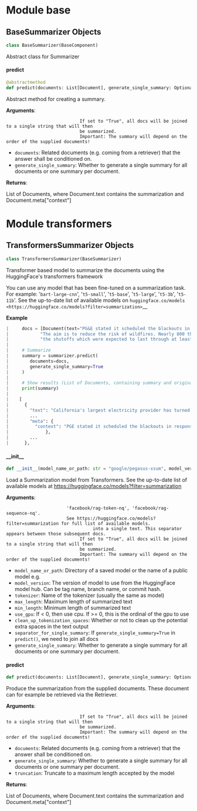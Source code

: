 <a id="base"></a>

# Module base

<a id="base.BaseSummarizer"></a>

## BaseSummarizer Objects

```python
class BaseSummarizer(BaseComponent)
```

Abstract class for Summarizer

<a id="base.BaseSummarizer.predict"></a>

#### predict

```python
@abstractmethod
def predict(documents: List[Document], generate_single_summary: Optional[bool] = None) -> List[Document]
```

Abstract method for creating a summary.

**Arguments**:

                                If set to "True", all docs will be joined to a single string that will then
                                be summarized.
                                Important: The summary will depend on the order of the supplied documents!
- `documents`: Related documents (e.g. coming from a retriever) that the answer shall be conditioned on.
- `generate_single_summary`: Whether to generate a single summary for all documents or one summary per document.

**Returns**:

List of Documents, where Document.text contains the summarization and Document.meta["context"]

<a id="transformers"></a>

# Module transformers

<a id="transformers.TransformersSummarizer"></a>

## TransformersSummarizer Objects

```python
class TransformersSummarizer(BaseSummarizer)
```

Transformer based model to summarize the documents using the HuggingFace's transformers framework

You can use any model that has been fine-tuned on a summarization task. For example:
'`bart-large-cnn`', '`t5-small`', '`t5-base`', '`t5-large`', '`t5-3b`', '`t5-11b`'.
See the up-to-date list of available models on
`huggingface.co/models <https://huggingface.co/models?filter=summarization>`__

**Example**

```python
|     docs = [Document(text="PG&E stated it scheduled the blackouts in response to forecasts for high winds amid dry conditions."
|            "The aim is to reduce the risk of wildfires. Nearly 800 thousand customers were scheduled to be affected by"
|            "the shutoffs which were expected to last through at least midday tomorrow.")]
|
|     # Summarize
|     summary = summarizer.predict(
|        documents=docs,
|        generate_single_summary=True
|     )
|
|     # Show results (List of Documents, containing summary and original text)
|     print(summary)
|
|    [
|      {
|        "text": "California's largest electricity provider has turned off power to hundreds of thousands of customers.",
|        ...
|        "meta": {
|          "context": "PGE stated it scheduled the blackouts in response to forecasts for high winds amid dry conditions. ..."
|              },
|        ...
|      },
```

<a id="transformers.TransformersSummarizer.__init__"></a>

#### \_\_init\_\_

```python
def __init__(model_name_or_path: str = "google/pegasus-xsum", model_version: Optional[str] = None, tokenizer: Optional[str] = None, max_length: int = 200, min_length: int = 5, use_gpu: int = 0, clean_up_tokenization_spaces: bool = True, separator_for_single_summary: str = " ", generate_single_summary: bool = False)
```

Load a Summarization model from Transformers.
See the up-to-date list of available models at
https://huggingface.co/models?filter=summarization

**Arguments**:

                           'facebook/rag-token-nq', 'facebook/rag-sequence-nq'.
                           See https://huggingface.co/models?filter=summarization for full list of available models.
                                     into a single text. This separator appears between those subsequent docs.
                                If set to "True", all docs will be joined to a single string that will then
                                be summarized.
                                Important: The summary will depend on the order of the supplied documents!
- `model_name_or_path`: Directory of a saved model or the name of a public model e.g.
- `model_version`: The version of model to use from the HuggingFace model hub. Can be tag name, branch name, or commit hash.
- `tokenizer`: Name of the tokenizer (usually the same as model)
- `max_length`: Maximum length of summarized text
- `min_length`: Minimum length of summarized text
- `use_gpu`: If < 0, then use cpu. If >= 0, this is the ordinal of the gpu to use
- `clean_up_tokenization_spaces`: Whether or not to clean up the potential extra spaces in the text output
- `separator_for_single_summary`: If `generate_single_summary=True` in `predict()`, we need to join all docs
- `generate_single_summary`: Whether to generate a single summary for all documents or one summary per document.

<a id="transformers.TransformersSummarizer.predict"></a>

#### predict

```python
def predict(documents: List[Document], generate_single_summary: Optional[bool] = None, truncation: bool = True) -> List[Document]
```

Produce the summarization from the supplied documents.
These document can for example be retrieved via the Retriever.

**Arguments**:

                                If set to "True", all docs will be joined to a single string that will then
                                be summarized.
                                Important: The summary will depend on the order of the supplied documents!
- `documents`: Related documents (e.g. coming from a retriever) that the answer shall be conditioned on.
- `generate_single_summary`: Whether to generate a single summary for all documents or one summary per document.
- `truncation`: Truncate to a maximum length accepted by the model

**Returns**:

List of Documents, where Document.text contains the summarization and Document.meta["context"]

